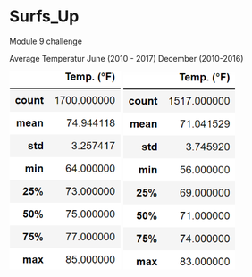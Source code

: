 # Surfs_Up
Module 9 challenge

Average Temperatur
June (2010 - 2017)     December (2010-2016)

![June_temperatures](June_Temp.png) 
![Dec_temperatures](Dec_Temp.png) 
